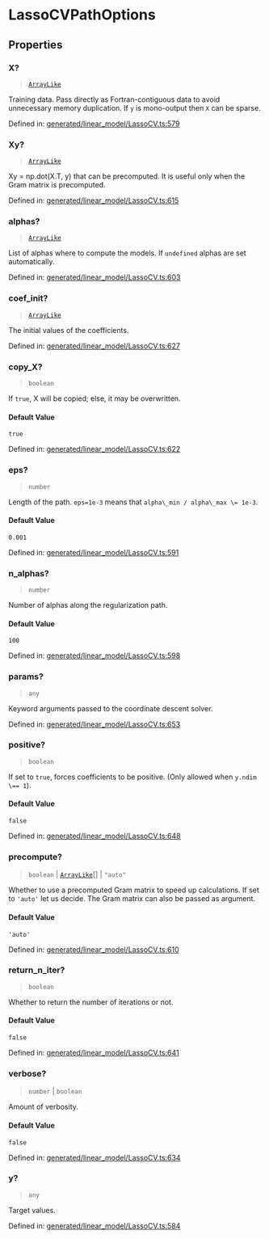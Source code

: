 # LassoCVPathOptions

## Properties

### X?

> [`ArrayLike`](../types/ArrayLike.md)

Training data. Pass directly as Fortran-contiguous data to avoid unnecessary memory duplication. If `y` is mono-output then `X` can be sparse.

Defined in:  [generated/linear\_model/LassoCV.ts:579](https://github.com/transitive-bullshit/scikit-learn-ts/blob/122b3c0/packages/sklearn/src/generated/linear_model/LassoCV.ts#L579)

### Xy?

> [`ArrayLike`](../types/ArrayLike.md)

Xy = np.dot(X.T, y) that can be precomputed. It is useful only when the Gram matrix is precomputed.

Defined in:  [generated/linear\_model/LassoCV.ts:615](https://github.com/transitive-bullshit/scikit-learn-ts/blob/122b3c0/packages/sklearn/src/generated/linear_model/LassoCV.ts#L615)

### alphas?

> [`ArrayLike`](../types/ArrayLike.md)

List of alphas where to compute the models. If `undefined` alphas are set automatically.

Defined in:  [generated/linear\_model/LassoCV.ts:603](https://github.com/transitive-bullshit/scikit-learn-ts/blob/122b3c0/packages/sklearn/src/generated/linear_model/LassoCV.ts#L603)

### coef\_init?

> [`ArrayLike`](../types/ArrayLike.md)

The initial values of the coefficients.

Defined in:  [generated/linear\_model/LassoCV.ts:627](https://github.com/transitive-bullshit/scikit-learn-ts/blob/122b3c0/packages/sklearn/src/generated/linear_model/LassoCV.ts#L627)

### copy\_X?

> `boolean`

If `true`, X will be copied; else, it may be overwritten.

#### Default Value

`true`

Defined in:  [generated/linear\_model/LassoCV.ts:622](https://github.com/transitive-bullshit/scikit-learn-ts/blob/122b3c0/packages/sklearn/src/generated/linear_model/LassoCV.ts#L622)

### eps?

> `number`

Length of the path. `eps=1e-3` means that `alpha\_min / alpha\_max \= 1e-3`.

#### Default Value

`0.001`

Defined in:  [generated/linear\_model/LassoCV.ts:591](https://github.com/transitive-bullshit/scikit-learn-ts/blob/122b3c0/packages/sklearn/src/generated/linear_model/LassoCV.ts#L591)

### n\_alphas?

> `number`

Number of alphas along the regularization path.

#### Default Value

`100`

Defined in:  [generated/linear\_model/LassoCV.ts:598](https://github.com/transitive-bullshit/scikit-learn-ts/blob/122b3c0/packages/sklearn/src/generated/linear_model/LassoCV.ts#L598)

### params?

> `any`

Keyword arguments passed to the coordinate descent solver.

Defined in:  [generated/linear\_model/LassoCV.ts:653](https://github.com/transitive-bullshit/scikit-learn-ts/blob/122b3c0/packages/sklearn/src/generated/linear_model/LassoCV.ts#L653)

### positive?

> `boolean`

If set to `true`, forces coefficients to be positive. (Only allowed when `y.ndim \== 1`).

#### Default Value

`false`

Defined in:  [generated/linear\_model/LassoCV.ts:648](https://github.com/transitive-bullshit/scikit-learn-ts/blob/122b3c0/packages/sklearn/src/generated/linear_model/LassoCV.ts#L648)

### precompute?

> `boolean` \| [`ArrayLike`](../types/ArrayLike.md)[] \| `"auto"`

Whether to use a precomputed Gram matrix to speed up calculations. If set to `'auto'` let us decide. The Gram matrix can also be passed as argument.

#### Default Value

`'auto'`

Defined in:  [generated/linear\_model/LassoCV.ts:610](https://github.com/transitive-bullshit/scikit-learn-ts/blob/122b3c0/packages/sklearn/src/generated/linear_model/LassoCV.ts#L610)

### return\_n\_iter?

> `boolean`

Whether to return the number of iterations or not.

#### Default Value

`false`

Defined in:  [generated/linear\_model/LassoCV.ts:641](https://github.com/transitive-bullshit/scikit-learn-ts/blob/122b3c0/packages/sklearn/src/generated/linear_model/LassoCV.ts#L641)

### verbose?

> `number` \| `boolean`

Amount of verbosity.

#### Default Value

`false`

Defined in:  [generated/linear\_model/LassoCV.ts:634](https://github.com/transitive-bullshit/scikit-learn-ts/blob/122b3c0/packages/sklearn/src/generated/linear_model/LassoCV.ts#L634)

### y?

> `any`

Target values.

Defined in:  [generated/linear\_model/LassoCV.ts:584](https://github.com/transitive-bullshit/scikit-learn-ts/blob/122b3c0/packages/sklearn/src/generated/linear_model/LassoCV.ts#L584)
